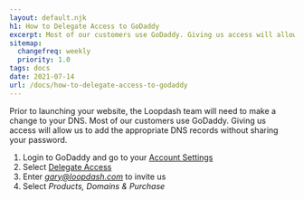 ```yaml
---
layout: default.njk
h1: How to Delegate Access to GoDaddy
excerpt: Most of our customers use GoDaddy. Giving us access will allow us to add the appropriate DNS records without sharing your password
sitemap:
  changefreq: weekly
  priority: 1.0
tags: docs
date: 2021-07-14
url: /docs/how-to-delegate-access-to-godaddy
---
```


Prior to launching your website, the Loopdash team will need to make a change to your DNS. Most of our customers use GoDaddy. Giving us access will allow us to add the appropriate DNS records without sharing your password.

1. Login to GoDaddy and go to your [Account Settings](https://account.godaddy.com/)
2. Select [Delegate Access](https://account.godaddy.com/access)
3. Enter *gary@loopdash.com* to invite us
4. Select *Products, Domains & Purchase*